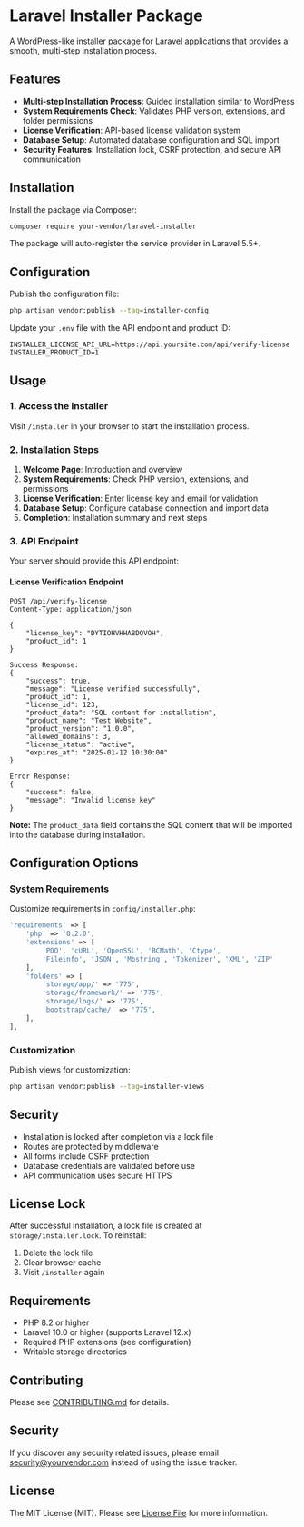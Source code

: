 # Laravel Installer Package

A WordPress-like installer package for Laravel applications that provides a smooth, multi-step installation process.

## Features

- **Multi-step Installation Process**: Guided installation similar to WordPress
- **System Requirements Check**: Validates PHP version, extensions, and folder permissions
- **License Verification**: API-based license validation system
- **Database Setup**: Automated database configuration and SQL import
- **Security Features**: Installation lock, CSRF protection, and secure API communication

## Installation

Install the package via Composer:

```bash
composer require your-vendor/laravel-installer
```

The package will auto-register the service provider in Laravel 5.5+.

## Configuration

Publish the configuration file:

```bash
php artisan vendor:publish --tag=installer-config
```

Update your `.env` file with the API endpoint and product ID:

```env
INSTALLER_LICENSE_API_URL=https://api.yoursite.com/api/verify-license
INSTALLER_PRODUCT_ID=1
```

## Usage

### 1. Access the Installer

Visit `/installer` in your browser to start the installation process.

### 2. Installation Steps

1. **Welcome Page**: Introduction and overview
2. **System Requirements**: Check PHP version, extensions, and permissions
3. **License Verification**: Enter license key and email for validation
4. **Database Setup**: Configure database connection and import data
5. **Completion**: Installation summary and next steps

### 3. API Endpoint

Your server should provide this API endpoint:

#### License Verification Endpoint
```
POST /api/verify-license
Content-Type: application/json

{
    "license_key": "DYTIOHVHHABDQVOH",
    "product_id": 1
}

Success Response:
{
    "success": true,
    "message": "License verified successfully",
    "product_id": 1,
    "license_id": 123,
    "product_data": "SQL content for installation",
    "product_name": "Test Website",
    "product_version": "1.0.0",
    "allowed_domains": 3,
    "license_status": "active",
    "expires_at": "2025-01-12 10:30:00"
}

Error Response:
{
    "success": false,
    "message": "Invalid license key"
}
```

**Note:** The `product_data` field contains the SQL content that will be imported into the database during installation.

## Configuration Options

### System Requirements

Customize requirements in `config/installer.php`:

```php
'requirements' => [
    'php' => '8.2.0',
    'extensions' => [
        'PDO', 'cURL', 'OpenSSL', 'BCMath', 'Ctype',
        'Fileinfo', 'JSON', 'Mbstring', 'Tokenizer', 'XML', 'ZIP'
    ],
    'folders' => [
        'storage/app/' => '775',
        'storage/framework/' => '775',
        'storage/logs/' => '775',
        'bootstrap/cache/' => '775',
    ],
],
```

### Customization

Publish views for customization:

```bash
php artisan vendor:publish --tag=installer-views
```

## Security

- Installation is locked after completion via a lock file
- Routes are protected by middleware
- All forms include CSRF protection
- Database credentials are validated before use
- API communication uses secure HTTPS

## License Lock

After successful installation, a lock file is created at `storage/installer.lock`. To reinstall:

1. Delete the lock file
2. Clear browser cache
3. Visit `/installer` again

## Requirements

- PHP 8.2 or higher
- Laravel 10.0 or higher (supports Laravel 12.x)
- Required PHP extensions (see configuration)
- Writable storage directories

## Contributing

Please see [CONTRIBUTING.md](CONTRIBUTING.md) for details.

## Security

If you discover any security related issues, please email security@yourvendor.com instead of using the issue tracker.

## License

The MIT License (MIT). Please see [License File](LICENSE.md) for more information.